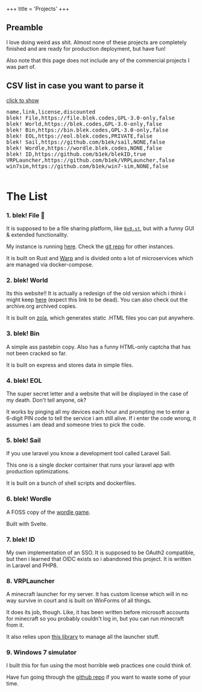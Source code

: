 +++
title = 'Projects'
+++

<link href='/dropdown.css' rel='stylesheet'>

## Preamble
I love doing weird ass shit. Almost none of these projects are completely finished and are ready for production deployment, but have fun!

Also note that this page does not include any of the commercial projects I was part of.

## CSV list in case you want to parse it
<a href='#csv-list'>click to show</a>
<div class='dropdown' id='csv-list'>
    <pre>
name,link,license,discounted
blek! File,https://file.blek.codes,GPL-3.0-only,false
blek! World,https://blek.codes,GPL-3.0-only,false
blek! Bin,https://bin.blek.codes,GPL-3.0-only,false
blek! EOL,https://eol.blek.codes,PRIVATE,false
blek! Sail,https://github.com/b1ek/sail,NONE,false
blek! Wordle,https://wordle.blek.codes,NONE,false
blek! ID,https://github.com/b1ek/blekID,true
VRPLauncher,https://github.com/b1ek/VRPLauncher,false
win7sim,https://github.com/b1ek/win7-sim,NONE,false
    </pre>
</div>

# The List

### 1. blek! File 🌠
It is supposed to be a file sharing platform, like [`0x0.st`](https://0x0.st), but with a funny GUI & extended functionality.

My instance is running [here](https://file.blek.codes). Check the [git repo](https://git.blek.codes/blek/bfile) for other instances.

It is built on Rust and [Warp](https://github.com/seanmonstar/warp) and is divided onto a lot of microservices which are managed via docker-compose.

### 2. blek! World
Its this website!! It is actually a redesign of the old version which i think i might keep [here](https://old-1.blek.codes) (expect this link to be dead). You can also check out the archive.org archived copies.

It is built on [zola](https://getzola.org), which generates static .HTML files you can put anywhere.

### 3. blek! Bin
A simple ass pastebin copy. Also has a funny HTML-only captcha that has not been cracked so far.

It is built on express and stores data in simple files.

### 4. blek! EOL
The super secret letter and a website that will be displayed in the case of my death. Don't tell anyone, ok?

It works by pinging all my devices each hour and prompting me to enter a 6-digit PIN code to tell the service i am still alive. If i enter the code wrong, it assumes i am dead and someone tries to pick the code.

### 5. blek! Sail
If you use laravel you know a development tool called Laravel Sail.

This one is a single docker container that runs your laravel app with production optimizations.

It is built on a bunch of shell scripts and dockerfiles.

### 6. blek! Wordle
A FOSS copy of the [wordle game](https://www.nytimes.com/games/wordle/index.html).

Built with Svelte.

### 7. blek! ID
My own implementation of an SSO. It is supposed to be OAuth2 compatible, but then i learned that OIDC exists so i abandoned this project. It is written in Laravel and PHP8.

### 8. VRPLauncher
A minecraft launcher for my server. It has custom license which will in no way survive in court and is built on WinForms of all things.

It does its job, though. Like, it has been written before microsoft accounts for minecraft so you probably couldn't log in, but you can run minecraft from it.

It also relies upon [this library](https://github.com/CmlLib/CmlLib.Core) to manage all the launcher stuff.

### 9. Windows 7 simulator
I built this for fun using the most horrible web practices one could think of.

Have fun going through the [github repo](https://github.com/b1ek/win7-sim) if you want to waste some of your time.